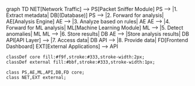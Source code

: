 graph TD
    NET[Network Traffic] --> PS[Packet Sniffer Module]
    PS --> |1. Extract metadata| DB[(Database)]
    PS --> |2. Forward for analysis| AE[Analysis Engine]
    AE --> |3. Analyze based on rules| AE
    AE --> |4. Forward for ML analysis| ML[Machine Learning Module]
    ML --> |5. Detect anomalies| ML
    ML --> |6. Store results| DB
    AE --> |Store analysis results| DB
    API[API Layer] --> |7. Access data| DB
    API --> |8. Provide data| FD[Frontend Dashboard]
    EXT[External Applications] --> API

    classDef core fill:#f9f,stroke:#333,stroke-width:2px;
    classDef external fill:#bbf,stroke:#333,stroke-width:1px;
    
    class PS,AE,ML,API,DB,FD core;
    class NET,EXT external;